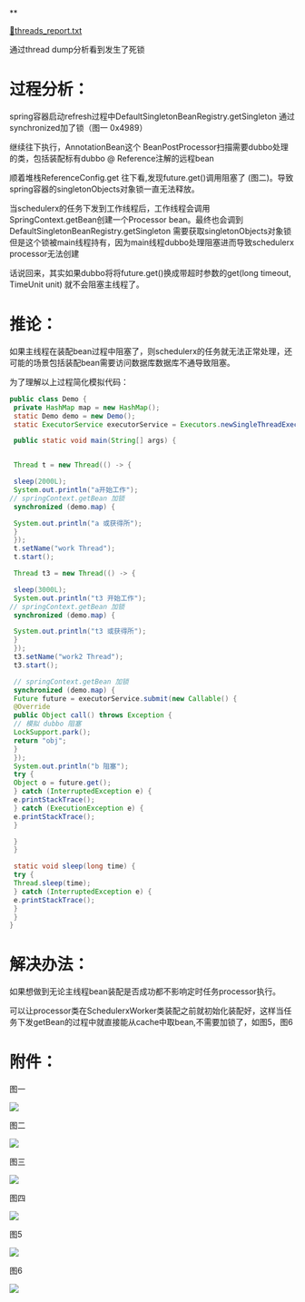 **

[📎threads_report.txt](https://yuque.antfin.com/attachments/lark/0/2020/txt/314166/1595227630204-e8640183-fdfd-4379-b075-6dea2282cb41.txt)

通过thread dump分析看到发生了死锁

# 过程分析：
spring容器启动refresh过程中DefaultSingletonBeanRegistry.getSingleton 通过synchronized加了锁（图一 0x4989）

继续往下执行，AnnotationBean这个 BeanPostProcessor扫描需要dubbo处理的类，包括装配标有dubbo @ Reference注解的远程bean

顺着堆栈ReferenceConfig.get 往下看,发现future.get()调用阻塞了 (图二)。导致spring容器的singletonObjects对象锁一直无法释放。

当schedulerx的任务下发到工作线程后，工作线程会调用SpringContext.getBean创建一个Processor bean。最终也会调到DefaultSingletonBeanRegistry.getSingleton 需要获取singletonObjects对象锁 但是这个锁被main线程持有，因为main线程dubbo处理阻塞进而导致schedulerx processor无法创建

话说回来，其实如果dubbo将将future.get()换成带超时参数的get(long timeout, TimeUnit unit) 就不会阻塞主线程了。

# 推论：
如果主线程在装配bean过程中阻塞了，则schedulerx的任务就无法正常处理，还可能的场景包括装配bean需要访问数据库数据库不通导致阻塞。

为了理解以上过程简化模拟代码：

```java
public class Demo {
 private HashMap map = new HashMap();
 static Demo demo = new Demo();
 static ExecutorService executorService = Executors.newSingleThreadExecutor();

 public static void main(String[] args) {


 Thread t = new Thread(() -> {

 sleep(2000L);
 System.out.println("a开始工作");
// springContext.getBean 加锁
 synchronized (demo.map) {

 System.out.println("a 或获得所");
 }
 });
 t.setName("work Thread");
 t.start();

 Thread t3 = new Thread(() -> {

 sleep(3000L);
 System.out.println("t3 开始工作");
// springContext.getBean 加锁
 synchronized (demo.map) {

 System.out.println("t3 或获得所");
 }
 });
 t3.setName("work2 Thread");
 t3.start();

 // springContext.getBean 加锁
 synchronized (demo.map) {
 Future future = executorService.submit(new Callable() {
 @Override
 public Object call() throws Exception {
 // 模拟 dubbo 阻塞
 LockSupport.park();
 return "obj";
 }
 });
 System.out.println("b 阻塞");
 try {
 Object o = future.get();
 } catch (InterruptedException e) {
 e.printStackTrace();
 } catch (ExecutionException e) {
 e.printStackTrace();
 }

 }
 }

 static void sleep(long time) {
 try {
 Thread.sleep(time);
 } catch (InterruptedException e) {
 e.printStackTrace();
 }
 }
}
```

# 解决办法：
如果想做到无论主线程bean装配是否成功都不影响定时任务processor执行。

可以让processor类在SchedulerxWorker类装配之前就初始化装配好，这样当任务下发getBean的过程中就直接能从cache中取bean,不需要加锁了，如图5，图6

# 附件：


图一

![](1595483887946-c092945c-f32e-430f-bcf1-d46964975d5a.png)

图二

![](1595483888155-5e6244e0-f867-4aed-95de-ec7ed1a23f0f.png)

图三

![](1595483888575-5ab125fe-6e39-489b-a72b-3b8b4c3dfc2b.png)

图四

![](1595483889029-0bda5e8a-d40a-42b7-b1ee-79393c18c257.png)

图5

![](1595483889189-5ed05825-e9bc-454b-99e2-e05ad3780eee.png)

图6

![](1595483889554-d8b4ffa4-ba84-44fe-9f4f-8a4b27b3af7e.png)